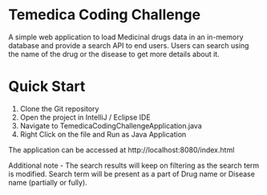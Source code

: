 Temedica Coding Challenge
=========================

A simple web application to load Medicinal drugs data in an in-memory database and provide a search API to end users. Users can search using the name of the drug or the disease to get more details about it. 

Quick Start
===========
1) Clone the Git repository
2) Open the project in IntelliJ / Eclipse IDE
3) Navigate to TemedicaCodingChallengeApplication.java
4) Right Click on the file and Run as Java Application

The application can be accessed at http://localhost:8080/index.html

Additional note - The search results will keep on filtering as the search term is modified. Search term will be present as a part of Drug name or Disease name (partially or fully).


